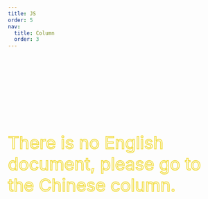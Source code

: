 ```yaml
---
title: JS
order: 5
nav:
  title: Column
  order: 3
---
```


<div style="display:flex;align-items:center;justify-content:center;width:100%;height:500px;color:transparent;-webkit-text-stroke: 2px #f3df50;font-size: 40px;"> There is no English document, please go to the Chinese column.</div>

